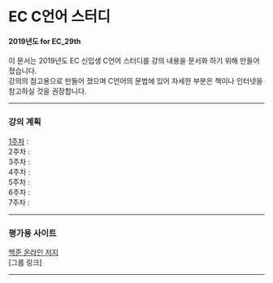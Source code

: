 # EC C언어 스터디
#### 2019년도 for EC_29th

이 문서는 2019년도 EC 신입생 C언어 스터디를 강의 내용을 문서화 하기 위해 만들어 졌습니다.  
강의의 참고용으로 만들어 졌으며 C언어의 문법에 있어 자세한 부분은 책이나 인터넷을 참고하실 것을 권장합니다.

---
### 강의 계획

[1주차](https://github.com/sjsjsj1246/EC_C_Language_Study/tree/master/Week_1) :   
2주차 :  
3주차 :  
4주차 :  
5주차 :  
6주차 :  
7주차 :  

---
### 평가용 사이트

[백준 온라인 저지](https://www.acmicpc.net/)  
[그룹 링크]

---